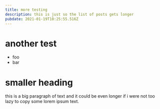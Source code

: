 ```yaml
---
title: more testing
description: this is just so the list of posts gets longer
pubdate: 2021-01-19T10:25:55.516Z
---
```

# another test

- foo
- bar

# smaller heading

this is a big paragraph of text and it could be even longer if i were not too lazy to copy some lorem ipsum text.
